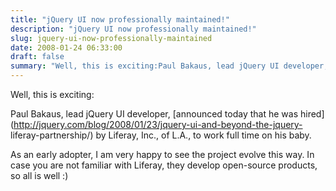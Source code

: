 ```yaml
---
title: "jQuery UI now professionally maintained!"
description: "jQuery UI now professionally maintained!"
slug: jquery-ui-now-professionally-maintained
date: 2008-01-24 06:33:00
draft: false
summary: "Well, this is exciting:Paul Bakaus, lead jQuery UI developer, announced today that he was hired by Liferay, Inc., of L.A., to work full time on his baby."
---
```



Well, this is exciting:  

Paul Bakaus, lead jQuery UI developer, [announced today that he was
hired](http://jquery.com/blog/2008/01/23/jquery-ui-and-beyond-the-jquery-
liferay-partnership/) by Liferay, Inc., of L.A., to work full time on his
baby.

  

As an early adopter, I am very happy to see the project evolve this way. In
case you are not familiar with Liferay, they develop open-source products, so
all is well :)

